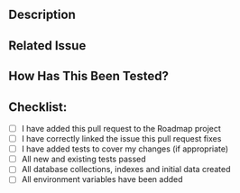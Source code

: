 ## Description

## Related Issue

## How Has This Been Tested?

## Checklist:
- [ ] I have added this pull request to the Roadmap project
- [ ] I have correctly linked the issue this pull request fixes
- [ ] I have added tests to cover my changes (if appropriate)
- [ ] All new and existing tests passed
- [ ] All database collections, indexes and initial data created
- [ ] All environment variables have been added
